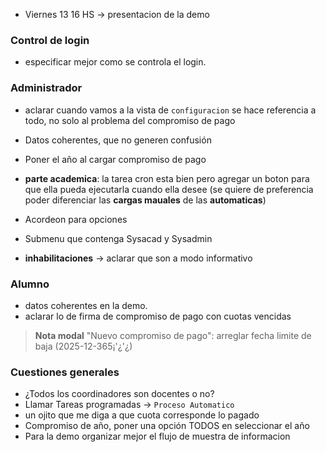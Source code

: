 
- Viernes 13 16 HS -> presentacion de la demo

### **Control de login**
- especificar mejor como se controla el login.

### **Administrador**

- aclarar cuando vamos a la vista de `configuracion` se hace referencia a todo, no solo al problema del compromiso de pago
- Datos coherentes, que no generen confusión
- Poner el año al cargar compromiso de pago
- **parte academica**: la tarea cron esta bien pero agregar un boton para que ella pueda ejecutarla cuando ella desee (se quiere de preferencia poder diferenciar las **cargas mauales** de las **automaticas**)
- Acordeon para opciones
- Submenu que contenga Sysacad y Sysadmin

- **inhabilitaciones** -> aclarar que son a modo informativo
### **Alumno**

- datos coherentes en la demo.
- aclarar lo de firma de compromiso de pago con cuotas vencidas



> **Nota modal** "Nuevo compromiso de pago": arreglar fecha limite de baja (2025-12-365¡'¿'¿)


### **Cuestiones generales**

- ¿Todos los coordinadores son docentes o no?
- Llamar Tareas programadas -> `Proceso Automatico`
- un ojito que me diga a que cuota corresponde lo pagado
- Compromiso de año, poner una opción TODOS en seleccionar el año
- Para la demo organizar mejor el flujo de muestra de informacion